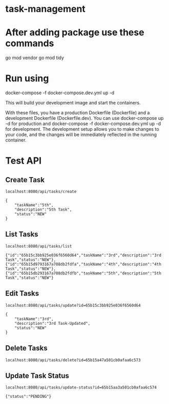 # task-management

# After adding package use these commands

go mod vendor
go mod tidy

# Run using
docker-compose -f docker-compose.dev.yml up -d

This will build your development image and start the containers.

With these files, you have a production Dockerfile (Dockerfile) and a development Dockerfile (Dockerfile.dev). You can use docker-compose up -d for production and docker-compose -f docker-compose.dev.yml up -d for development. The development setup allows you to make changes to your code, and the changes will be immediately reflected in the running container.


# Test API

## Create Task

`localhost:8080/api/tasks/create`

```
{
    "taskName":"5th",
    "description":"5th Task",
    "status":"NEW"
}
```

## List Tasks

`localhost:8080/api/tasks/list`

```
{"id":"65b15c3bb925e036f6560d64","taskName":"3rd","description":"3rd Task","status":"NEW"},
{"id":"65b15d9793167a708db2fdfa","taskName":"4th","description":"4th Task","status":"NEW"},
{"id":"65b15db293167a708db2fdfb","taskName":"5th","description":"5th Task","status":"NEW"}
```

## Edit Tasks

`localhost:8080/api/tasks/update?id=65b15c3bb925e036f6560d64`

```
{
    "taskName":"3rd",
    "description":"3rd Task-Updated",
    "status":"NEW"
}
```

## Delete Tasks

`localhost:8080/api/tasks/delete?id=65b15a47a501cb0afaa6c573`

## Update Task Status

`localhost:8080/api/tasks/update-status?id=65b15aa3a501cb0afaa6c574`
```
{"status":"PENDING"}
```